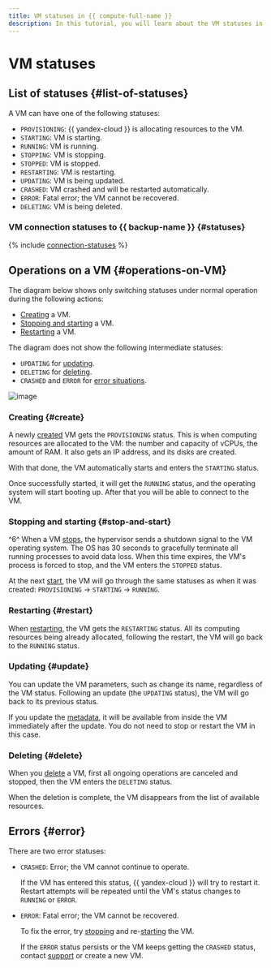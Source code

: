 ```yaml
---
title: VM statuses in {{ compute-full-name }}
description: In this tutorial, you will learn about the VM statuses in {{ compute-name }}.
---
```


# VM statuses

## List of statuses {#list-of-statuses}

A VM can have one of the following statuses:

- `PROVISIONING`: {{ yandex-cloud }} is allocating resources to the VM.
- `STARTING`: VM is starting.
- `RUNNING`: VM is running.
- `STOPPING`: VM is stopping.
- `STOPPED`: VM is stopped.
- `RESTARTING`: VM is restarting.
- `UPDATING`: VM is being updated.
- `CRASHED`: VM crashed and will be restarted automatically.
- `ERROR`: Fatal error; the VM cannot be recovered.
- `DELETING`: VM is being deleted.

### VM connection statuses to {{ backup-name }} {#statuses}

{% include [connection-statuses](../../_includes/backup/connection-statuses.md) %}

## Operations on a VM {#operations-on-VM}

The diagram below shows only switching statuses under normal operation during the following actions:

- [Creating](#create) a VM.
- [Stopping and starting](#stop-and-start) a VM.
- [Restarting](#restart) a VM.

The diagram does not show the following intermediate statuses:

- `UPDATING` for [updating](#update).
- `DELETING` for [deleting](#delete).
- `CRASHED` and `ERROR` for [error situations](#error).

![image](../../_assets/compute/create-and-run.svg)

### Creating {#create}

A newly [created](../operations/vm-create/create-linux-vm.md) VM gets the `PROVISIONING` status. This is when computing resources are allocated to the VM: the number and capacity of vCPUs, the amount of RAM. It also gets an IP address, and its disks are created.

With that done, the VM automatically starts and enters the `STARTING` status.

Once successfully started, it will get the `RUNNING` status, and the operating system will start booting up. After that you will be able to connect to the VM.

### Stopping and starting {#stop-and-start}

^6^ When a VM [stops](../operations/vm-control/vm-stop-and-start.md#stop), the hypervisor sends a shutdown signal to the VM operating system. The OS has 30 seconds to gracefully terminate all running processes to avoid data loss. When this time expires, the VM's process is forced to stop, and the VM enters the `STOPPED` status.

At the next [start](../operations/vm-control/vm-stop-and-start.md#start), the VM will go through the same statuses as when it was created: `PROVISIONING` → `STARTING` → `RUNNING`.

### Restarting {#restart}

When [restarting](../operations/vm-control/vm-stop-and-start.md#restart), the VM gets the `RESTARTING` status. All its computing resources being already allocated, following the restart, the VM will go back to the `RUNNING` status.

### Updating {#update}

You can update the VM parameters, such as change its name, regardless of the VM status. Following an update (the `UPDATING` status), the VM will go back to its previous status.

If you update the [metadata](vm-metadata.md), it will be available from inside the VM immediately after the update. You do not need to stop or restart the VM in this case.

### Deleting {#delete}

When you [delete](../operations/vm-control/vm-delete.md) a VM, first all ongoing operations are canceled and stopped, then the VM enters the `DELETING` status.

When the deletion is complete, the VM disappears from the list of available resources.

## Errors {#error}

There are two error statuses:

- `CRASHED`: Error; the VM cannot continue to operate.

    If the VM has entered this status, {{ yandex-cloud }} will try to restart it. Restart attempts will be repeated until the VM's status changes to `RUNNING` or `ERROR`.

- `ERROR`: Fatal error; the VM cannot be recovered.

    To fix the error, try [stopping](../operations/vm-control/vm-stop-and-start.md#stop) and re-[starting](../operations/vm-control/vm-stop-and-start.md#start) the VM.

    If the `ERROR` status persists or the VM keeps getting the `CRASHED` status, contact [support](../../support/overview.md) or create a new VM.


